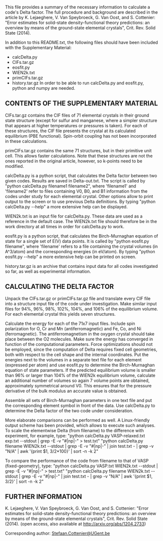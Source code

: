 This file provides a summary of the necessary information to calculate a code's Delta factor. The full procedure and background are described in the article by K. Lejaeghere, V. Van Speybroeck, G. Van Oost, and S. Cottenier: "Error estimates for solid-state density-functional theory predictions: an overview by means of the ground-state elemental crystals", Crit. Rev. Solid State (2014).

In addition to this README.txt, the following files should have been included with the Supplementary Material:
- calcDelta.py
- CIFs.tar.gz
- eosfit.py
- WIEN2k.txt
- primCIFs.tar.gz
- history.tar.gz
In order to be able to run calcDelta.py and eosfit.py, python and numpy are needed.

CONTENTS OF THE SUPPLEMENTARY MATERIAL
--------------------------------------

CIFs.tar.gz contains the CIF files of 71 elemental crystals in their ground state structure (except for sulfur and manganese, where a simpler structure that appears at higher temperatures or pressures is taken). For each of these structures, the CIF file presents the crystal at its calculated equilibrium (PBE functional). Spin-orbit coupling has not been incorporated in these calculations.

primCIFs.tar.gz contains the same 71 structures, but in their primitive unit cell. This allows faster calculations. Note that these structures are not the ones reported in the original article, however, so k-points need to be modified.

calcDelta.py is a python script, that calculates the Delta factor between two given codes. Results are saved in Delta-out.txt. The script is called by "python calcDelta.py filename1 filename2", where 'filename1' and 'filename2' refer to files containing V0, B0, and B1 information from the codes under study for each elemental crystal. Other options allow to print output to the screen or to use previous Delta definitions. By typing "python calcDelta.py --help" a more extensive help can be displayed.

WIEN2k.txt is an input file for calcDelta.py. These data are used as a reference in the default case. The WIEN2k.txt file should therefore be in the work directory at all times in order for calcDelta.py to work.

eosfit.py is a python script, that calculates the Birch-Murnaghan equation of state for a single set of E(V) data points. It is called by "python eosfit.py filename", where 'filename' refers to a file containing the crystal volumes (in A^3/atom) and the corresponding energies (in eV/atom). By typing "python eosfit.py --help" a more extensive help can be printed on screen.

history.tar.gz is an archive that contains input data for all codes investigated so far, as well as experimental information.

CALCULATING THE DELTA FACTOR
----------------------------

Unpack the CIFs.tar.gz or primCIFs.tar.gz file and translate every CIF file into a structure input file of the code under investigation. Make similar input files for 94%, 96%, 98%, 102%, 104%, and 106% of the equilibrium volume. For each elemental crystal this yields seven structures.

Calculate the energy for each of the 71x7 input files. Include spin polarization for O, Cr and Mn (antiferromagnetic) and Fe, Co, and Ni (ferromagnetic). The antiferromagnetism in the oxygen crystal should take place between the O2 molecules. Make sure the energy has converged in function of the computational parameters. Force optimizations should not be employed, since the computation of Delta requires fixed cell geometries, both with respect to the cell shape and the internal coordinates. Put the energies next to the volumes in a separate text file for each element (expressed per atom) and use eosfit.py to determine the Birch-Murnaghan equation of state parameters. If the predicted equilibrium volume is smaller than 96% or larger than 104% of the WIEN2k equilibrium volume, calculate an additional number of volumes so again 7 volume points are obtained, approximately symmetrical around V0. This ensures that for the pressure derivative of the bulk modulus an accurate value is obtained.

Assemble all sets of Birch-Murnaghan parameters in one text file and put the corresponding element symbol in front of the data. Use calcDelta.py to determine the Delta factor of the two code under consideration.

More elaborate comparisons can be performed as well. A Linux-friendly output scheme has been provided, which allows to execute such analyses. To scale the elementwise Delta (from filename) to the difference with experiment, for example, type:
"python calcDelta.py VASP-relaxed.txt exp.txt --stdout | grep -E -v "\#|np|-" > test.txt"
"python calcDelta.py filename WIEN2k.txt --stdout | grep -E -v "\#|np|-" | join test.txt - | grep -v "N/A" | awk '{print $1, $3/$2*100}' | sort -n -k 2"

To compare the performance of the code from filename to that of VASP (fixed-geometry), type:
"python calcDelta.py VASP.txt WIEN2k.txt --stdout | grep -E -v "\#|np|-" > test.txt"
"python calcDelta.py filename WIEN2k.txt --stdout | grep -E -v "\#|np|-" | join test.txt - | grep -v "N/A" | awk '{print $1, $3/$2}' | sort -n -k 2"

FURTHER INFORMATION
-------------------

K. Lejaeghere, V. Van Speybroeck, G. Van Oost, and S. Cottenier: "Error estimates for solid-state density-functional theory predictions: an overview by means of the ground-state elemental crystals", Crit. Rev. Solid State (2014). (open access, also available at <http://arxiv.org/abs/1204.2733>)

Corresponding author: <Stefaan.Cottenier@UGent.be>

